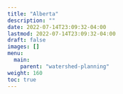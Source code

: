 ```yaml
---
title: "Alberta"
description: ""
date: 2022-07-14T23:09:32-04:00
lastmod: 2022-07-14T23:09:32-04:00
draft: false
images: []
menu:
  main:
    parent: "watershed-planning"
weight: 160
toc: true
---
```


